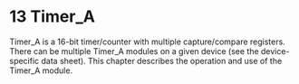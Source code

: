 # 13 Timer_A

Timer_A is a 16-bit timer/counter with multiple capture/compare registers. There can be multiple
Timer_A modules on a given device (see the device-specific data sheet). This chapter describes the
operation and use of the Timer_A module.
